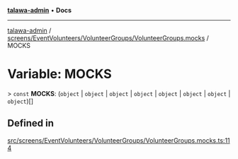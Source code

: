 [**talawa-admin**](../../../../../README.md) • **Docs**

***

[talawa-admin](../../../../../modules.md) / [screens/EventVolunteers/VolunteerGroups/VolunteerGroups.mocks](../README.md) / MOCKS

# Variable: MOCKS

\> `const` **MOCKS**: (`object` \| `object` \| `object` \| `object` \| `object` \| `object` \| `object` \| `object`)[]

## Defined in

[src/screens/EventVolunteers/VolunteerGroups/VolunteerGroups.mocks.ts:114](https://github.com/PalisadoesFoundation/talawa-admin/blob/084ac7e92dede9766b77e75cf296f40165965140/src/screens/EventVolunteers/VolunteerGroups/VolunteerGroups.mocks.ts#L114)
